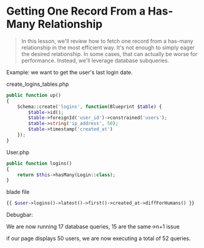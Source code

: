 # Getting One Record From a Has-Many Relationship

> In this lesson, we'll review how to fetch one record from a has-many relationship in the most efficient way. It's not enough to simply eager the desired relationship. In some cases, that can actually be worse for performance. Instead, we'll leverage database subqueries.

Example: we want to get the user's last login date.

create_logins_tables.php

```php
public function up()
{
    Schema::create('logins', function(Blueprint $table) {
        $table->id();
        $table->foreignId('user_id')->constrained('users');
        $table->string('ip_address', 50);
        $table->timestamp('created_at')
    });
}

```

User.php

```php
public function logins()
{
    return $this->hasMany(Login::class);
}
```

blade file

```php
{{ $user->logins()->latest()->first()->created_at->diffForHumans() }}
```

Debugbar:

We are now running 17 database queries, 15 are the same->n+1 issue

if our page displays 50 users, we are now executing a total of 52 queries.
